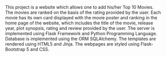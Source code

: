 This project is a website which allows one to add his/her Top 10 Movies. The movies are ranked on the basis of the rating provided by the user. Each movie has its own card displayed with the movie poster and ranking in the home page of the website, which includes the title of the movie, release year, plot synopsis, rating and review provided by the user. The server is implemented using Flask Framework and Python Programming Language. Database is implemented using the ORM SQLAlchemy. The templates are rendered using HTML5 and Jinja. The webpages are styled using Flask-Bootstrap 5 and CSS.
